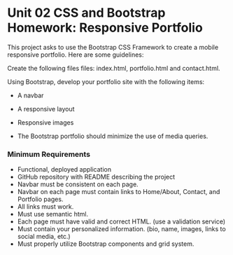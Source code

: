 # Unit 02 CSS and Bootstrap Homework: Responsive Portfolio

This project asks to use the Bootstrap CSS Framework to create a mobile responsive portfolio. Here are some guidelines:

Create the following files files: index.html, portfolio.html and contact.html.

Using Bootstrap, develop your portfolio site with the following items:

   * A navbar
   * A responsive layout
   * Responsive images

* The Bootstrap portfolio should minimize the use of media queries.


### Minimum Requirements
* Functional, deployed application
* GitHub repository with README describing the project
* Navbar must be consistent on each page.
* Navbar on each page must contain links to Home/About, Contact, and Portfolio pages.
* All links must work.
* Must use semantic html.
* Each page must have valid and correct HTML. (use a validation service)
* Must contain your personalized information. (bio, name, images, links to social media, etc.)
* Must properly utilize Bootstrap components and grid system.
